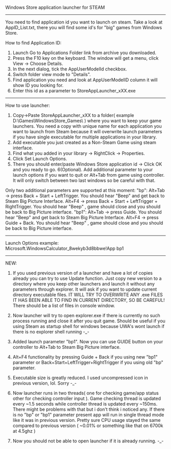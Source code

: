 Windows Store application launcher for STEAM
________________________________________________________________________________________________

You need to find application id you want to launch on steam. 
Take a look at AppID_List.txt, there you will find some id's for "big" games from Windows Store.

How to find Application ID:
1. Launch Go to Applications Folder link from archive you downloaded.
2. Press the F10 key on the keyboard. The window will get a menu, click View -> Choose Details.
3. In the next dialog, tick the AppUserModelId checkbox.
4. Switch folder view mode to "Details".
5. Find application you need and look at AppUserModelID column it will show ID you looking for.
6. Enter this id as a parameter to StoreAppLauncher_xXX.exe
________________________________________________________________________________________________

How to use launcher:
1. Copy->Paste StoreAppLauncher_xXX to a folder( example D:\Games\WindowsStore\_Games\ ) where you 
want to keep your game launchers. You need a copy with unique name for each application you want 
to launch from Steam because it will overwrite launch parameters if you have single executable 
for multiple applications in your library.
2. Add executable you just created as a Non-Steam Game using steam interface.
3. Find what you added in your library -> RightClick -> Properties.
4. Click Set Launch Options.
5. There you should enter/paste Windows Store application id -> Click OK and you ready to go.
6(Optional). Add additional parameter to your launch options if you want to quit or Alt+Tab from game using controller.
It will only switch between two last windows so be careful with that.

Only two additional parameters are supported at this moment:
"bp":
Alt+Tab -> press Back + Start + LeftTrigger. You should hear "Beep" and get back to Steam Big Picture Interface.
Alt+F4  -> press Back + Start + LeftTrigger + RightTrigger. You should hear "Beep" , game should close and you should be back to Big Picture interface.
"bp1":
Alt+Tab -> press Guide. You should hear "Beep" and get back to Steam Big Picture Interface.
Alt+F4  -> press Guide + Back. You should hear "Beep" , game should close and you should be back to Big Picture interface.
________________________________________________________________________________________________

Launch Options example: Microsoft.WindowsCalculator_8wekyb3d8bbwe!App bp1
________________________________________________________________________________________________


NEW: 
1. If you used previous version of a launcher and have a lot of copies already you can try to use Update function. 
Just copy new version to a directory where you keep other launchers and launch it without any parameters through explorer. 
It will ask if you want to update current directory executable files. 
IT WILL TRY TO OVERWRITE ANY .exe FILES IT HAS BEEN ABLE TO FIND IN CURRENT DIRECTORY, SO BE CAREFUL! There should be a list of files in console window.

2. Now launcher will try to open explorer.exe if there is currently no such process running and close it after you quit game. Should be useful if you using Steam as startup shell for windows because UWA's wont launch if there is no explorer shell running -_-

3. Added launch parameter "bp1". Now you can use GUIDE button on your controller to Alt+Tab to Steam Big Picture interface.
4. Alt+F4 functionality by pressing Guide + Back if you using new "bp1" parameter or Back+Start+LeftTrigger+RightTrigger if you using old "bp" parameter.
5. Executable size is greatly reduced. I used uncompressed icon in previous version, lol. Sorry -_-
6. Now launcher runs in two threads( one for checking game/app status other for checking controller input ).
Game checking thread is updated every ~1.5 seconds while controller thread is updated every ~150ms. 
There might be problems with that but i don't think i noticed any. If there is no "bp" or "bp1" parameter present app will run in single thread mode like it was in previous version. Pretty sure CPU usage stayed the same compared to previous version ( ~0.01% or something like that on 6700k at 4.5ghz )
7. Now you should not be able to open launcher if it is already running. -_-
